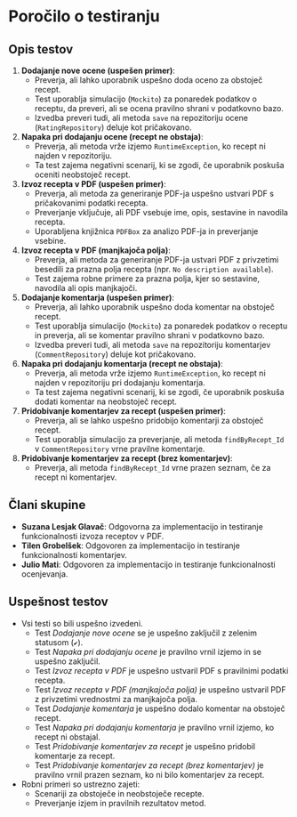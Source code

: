 # Poročilo o testiranju

## Opis testov
1. **Dodajanje nove ocene (uspešen primer)**:
    - Preverja, ali lahko uporabnik uspešno doda oceno za obstoječ recept.
    - Test uporablja simulacijo (`Mockito`) za ponaredek podatkov o receptu, da preveri, ali se ocena pravilno shrani v podatkovno bazo.
    - Izvedba preveri tudi, ali metoda `save` na repozitoriju ocene (`RatingRepository`) deluje kot pričakovano.
2. **Napaka pri dodajanju ocene (recept ne obstaja)**:
    - Preverja, ali metoda vrže izjemo `RuntimeException`, ko recept ni najden v repozitoriju.
    - Ta test zajema negativni scenarij, ki se zgodi, če uporabnik poskuša oceniti neobstoječ recept.
3. **Izvoz recepta v PDF (uspešen primer)**:
    - Preverja, ali metoda za generiranje PDF-ja uspešno ustvari PDF s pričakovanimi podatki recepta.
    - Preverjanje vključuje, ali PDF vsebuje ime, opis, sestavine in navodila recepta.
    - Uporabljena knjižnica `PDFBox` za analizo PDF-ja in preverjanje vsebine.
4. **Izvoz recepta v PDF (manjkajoča polja)**:
    - Preverja, ali metoda za generiranje PDF-ja ustvari PDF z privzetimi besedili za prazna polja recepta (npr. `No description available`).
    - Test zajema robne primere za prazna polja, kjer so sestavine, navodila ali opis manjkajoči.
5. **Dodajanje komentarja (uspešen primer)**:
    - Preverja, ali lahko uporabnik uspešno doda komentar na obstoječ recept.
    - Test uporablja simulacijo (`Mockito`) za ponaredek podatkov o receptu in preverja, ali se komentar pravilno shrani v podatkovno bazo.
    - Izvedba preveri tudi, ali metoda `save` na repozitoriju komentarjev (`CommentRepository`) deluje kot pričakovano.
6. **Napaka pri dodajanju komentarja (recept ne obstaja)**:
    - Preverja, ali metoda vrže izjemo `RuntimeException`, ko recept ni najden v repozitoriju pri dodajanju komentarja.
    - Ta test zajema negativni scenarij, ki se zgodi, če uporabnik poskuša dodati komentar na neobstoječ recept.
7. **Pridobivanje komentarjev za recept (uspešen primer)**:
    - Preverja, ali se lahko uspešno pridobijo komentarji za obstoječ recept.
    - Test uporablja simulacijo za preverjanje, ali metoda `findByRecept_Id` v `CommentRepository` vrne pravilne komentarje.
8. **Pridobivanje komentarjev za recept (brez komentarjev)**:
    - Preverja, ali metoda `findByRecept_Id` vrne prazen seznam, če za recept ni komentarjev.

## Člani skupine
- **Suzana Lesjak Glavač**: Odgovorna za implementacijo in testiranje funkcionalnosti izvoza receptov v PDF.
- **Tilen Grobelšek**: Odgovoren za implementacijo in testiranje funkcionalnosti komentarjev.
- **Julio Mati**: Odgovoren za implementacijo in testiranje funkcionalnosti ocenjevanja.

## Uspešnost testov
- Vsi testi so bili uspešno izvedeni.
    - Test *Dodajanje nove ocene* se je uspešno zaključil z zelenim statusom (`✔`).
    - Test *Napaka pri dodajanju ocene* je pravilno vrnil izjemo in se uspešno zaključil.
    - Test *Izvoz recepta v PDF* je uspešno ustvaril PDF s pravilnimi podatki recepta.
    - Test *Izvoz recepta v PDF (manjkajoča polja)* je uspešno ustvaril PDF z privzetimi vrednostmi za manjkajoča polja.
    - Test *Dodajanje komentarja* je uspešno dodalo komentar na obstoječ recept.
    - Test *Napaka pri dodajanju komentarja* je pravilno vrnil izjemo, ko recept ni obstajal.
    - Test *Pridobivanje komentarjev za recept* je uspešno pridobil komentarje za recept.
    - Test *Pridobivanje komentarjev za recept (brez komentarjev)* je pravilno vrnil prazen seznam, ko ni bilo komentarjev za recept.
- Robni primeri so ustrezno zajeti:
    - Scenariji za obstoječe in neobstoječe recepte.
    - Preverjanje izjem in pravilnih rezultatov metod.